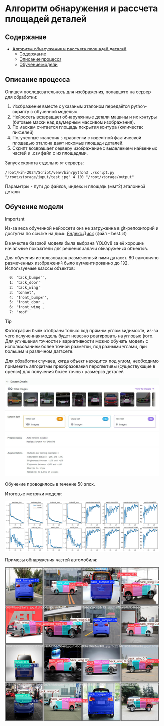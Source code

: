 # Алгоритм обнаружения и рассчета площадей деталей

## Содержание

- [Алгоритм обнаружения и рассчета площадей деталей](#алгоритм-обнаружения-и-рассчета-площадей-деталей)
  - [Содержание](#содержание)
  - [Описание процесса](#описание-процесса)
  - [Обучение модели](#обучение-модели)

## Описание процесса

Опишем последовательнось для изображения, попавшего на сервер для обработки:
1. Изображение вместе с указаным эталоном передаётся python-скрипту с обученной моделью.
2. Нейросеть возвращает обнаруженные детали машины и их контуры (битовые маски над двумерным массивом изображения).
3. По маскам считается площадь покрытия контура (количество пикселей)
4. Полученные значения в сравнении с известной фактической площадью эталона дают искомые площади деталей.
5. Скрипт возвращает серверу изображение с выделением найденных частей и .csv файл с их площадями.

Запуск скрипта отдельно от сервера:
```
/root/Hih-2024/Script/venv/bin/python3 ./script.py "/root/storage/input/test.jpg" 4 100 "/root/storage/output"
```
Параметры - пути до файлов, индекс и площадь (мм^2) эталонной детали

## Обучение модели

> [!IMPORTANT]
> Из-за веса обученной нейросети она не загруженна в git-репозиторий и доступна по ссылке на диск: [Яндекс.Диск](https://disk.yandex.ru/d/WxdX_FwFQdTang) (файл - best.pt)

В качестве базовой модели была выбрана YOLOv8 за её хорошие начальные показатели для решения задачи обнаружения объектов.

Для обучения использовался размеченный нами датасет. 80 самолично размеченных изображений было аугментированно до 192. Используемые классы объектов:

```
  0: 'back_bumper',
  1: 'back_door',
  2: 'back_wing',
  3: 'bonnet',
  4: 'front_bumper',
  5: 'front_door',
  6: 'front_wing',
  7: 'roof'
```

> [!TIP]
> Фотографии были отобраны только под прямым углом видимости, из-за чего полученная модель будет неверно реагировать на угловые фото.
> Для улучшения точности и вариативности можно обучать модель с использованием более точной разметки, под разными углами, при большем и различном датасете.
>
> Для обработки случаев, когда объект находится под углом, необходимо применить алгоритмы преобразования перспективы (существующие в opencv) для получения более точных размеров деталей.

![](/_image/Dataset-info.jpg)

Обучение проводилось в течение 50 эпох.

Итоговые метрики модели:

![](/_image/results.png)

Примеры обнаружения частей автомобиля:

![](/_image/val_batch0_pred.jpg)
